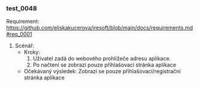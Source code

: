 ### test_0048

Requirement: https://github.com/eliskakucerova/iresoft/blob/main/docs/requirements.md#req_0001

1. Scénář: 
    - Kroky:
        1. Uživatel zadá do webového prohlížeče adresu aplikace.
        2. Po načtení se zobrazí pouze přihlašovací stránka aplikace
    - Očekávaný výsledek: Zobrazí se pouze přihlašovací/registrační stránka aplikace